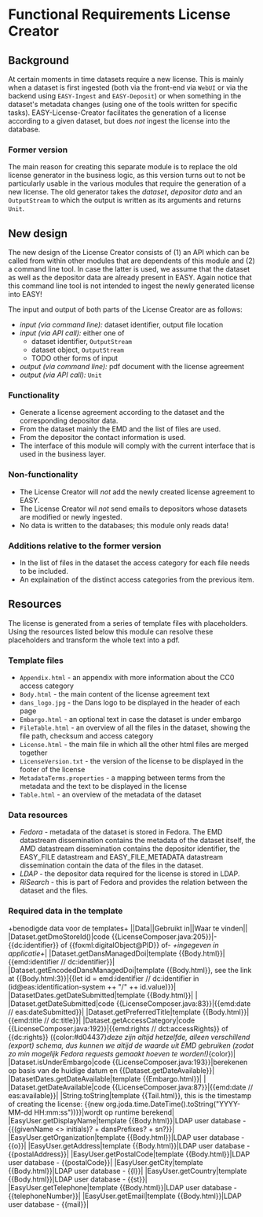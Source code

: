 # Functional Requirements License Creator

## Background
At certain moments in time datasets require a new license. This is mainly when a dataset is first ingested (both via the front-end via `WebUI` or via the backend using `EASY-Ingest` and `EASY-Deposit`) or when something in the dataset's metadata changes (using one of the tools written for specific tasks). EASY-License-Creator facilitates the generation of a license according to a given dataset, but does *not* ingest the license into the database.

### Former version
The main reason for creating this separate module is to replace the old license generator in the business logic, as this version turns out to not be particularly usable in the various modules that require the generation of a new license. The old generator takes the *dataset*, *depositor data* and an `OutputStream` to which the output is written as its arguments and returns `Unit`.

## New design
The new design of the License Creator consists of (1) an API which can be called from within other modules that are dependents of this module and (2) a command line tool. In case the latter is used, we assume that the dataset as well as the depositor data are already present in EASY. Again notice that this command line tool is not intended to ingest the newly generated license into EASY!

The input and output of both parts of the License Creator are as follows:
  * *input (via command line):* dataset identifier, output file location
  * *input (via API call):* either one of
      * dataset identifier, `OutputStream`
      * dataset object, `OutputStream`
      * TODO other forms of input
  * *output (via command line):* pdf document with the license agreement
  * *output (via API call):* `Unit`

### Functionality
  * Generate a license agreement according to the dataset and the corresponding depositor data.
  * From the dataset mainly the EMD and the list of files are used.
  * From the depositor the contact information is used.
  * The interface of this module will comply with the current interface that is used in the business layer.

### Non-functionality
  * The License Creator will *not* add the newly created license agreement to EASY.
  * The License Creator wil *not* send emails to depositors whose datasets are modified or newly ingested.
  * No data is written to the databases; this module only reads data!

### Additions relative to the former version
  * In the list of files in the dataset the access category for each file needs to be included.
  * An explaination of the distinct access categories from the previous item.

## Resources
The license is generated from a series of template files with placeholders. Using the resources listed below this module can resolve these placeholders and transform the whole text into a pdf.

### Template files
  * `Appendix.html` - an appendix with more information about the CC0 access category
  * `Body.html` - the main content of the license agreement text
  * `dans_logo.jpg` - the Dans logo to be displayed in the header of each page
  * `Embargo.html` - an optional text in case the dataset is under embargo
  * `FileTable.html` - an overview of all the files in the dataset, showing the file path, checksum and access category
  * `License.html` - the main file in which all the other html files are merged together
  * `LicenseVersion.txt` - the version of the license to be displayed in the footer of the license
  * `MetadataTerms.properties` - a mapping between terms from the metadata and the text to be displayed in the license
  * `Table.html` - an overview of the metadata of the dataset

### Data resources
  * *Fedora* - metadata of the dataset is stored in Fedora. The EMD datastream dissemination contains the metadata of the dataset itself, the AMD datastream dissemination contains the depositor identifier, the EASY_FILE datastream and EASY_FILE_METADATA datastream dissemination contain the data of the files in the dataset.
  * *LDAP* - the depositor data required for the license is stored in LDAP.
  * *RiSearch* - this is part of Fedora and provides the relation between the dataset and the files.

### Required data in the template


+benodigde data voor de templates+
||Data||Gebruikt in||Waar te vinden||
|Dataset.getDmoStoreId()|code {{LicenseComposer.java:205}}|-{{dc:identifier}} of {{foxml:digitalObject@PID}} of- *+ingegeven in applicatie+*|
|Dataset.getDansManagedDoi|template {{Body.html}}|{{emd:identifier // dc:identifier}}|
|Dataset.getEncodedDansManagedDoi|template {{Body.html}}, see the link at {{Body.html:3}}|{{let id = emd:identifier // dc:identifier in (id@eas:identification-system ++ "/" ++ id.value)}}|
|DatasetDates.getDateSubmitted|template {{Body.html}}| |
|Dataset.getDateSubmitted|code {{LicenseComposer.java:83}}|{{emd:date // eas:dateSubmitted}}|
|Dataset.getPreferredTitle|template {{Body.html}}|{{emd:title // dc:title}}|
|Dataset.getAccessCategory|code {{LicenseComposer.java:192}}|{{emd:rights // dct:accessRights}} of {{dc:rights}} ({color:#d04437}*deze zijn altijd hetzelfde, alleen verschillend (export) schema, dus kunnen we altijd de waarde uit EMD gebruiken (zodat zo min mogelijk Fedora requests gemaakt hoeven te worden!)*{color})|
|Dataset.isUnderEmbargo|code {{LicenseComposer.java:193}}|berekenen op basis van de huidige datum en {{Dataset.getDateAvailable}}|
|DatasetDates.getDateAvailable|template {{Embargo.html}}| |
|Dataset.getDateAvailable|code {{LicenseComposer.java:87}}|{{emd:date // eas:available}}|
|String.toString|template {{Tail.html}}, this is the timestamp of creating the license: {{new org.joda.time.DateTime().toString("YYYY-MM-dd HH:mm:ss"))}}|wordt op runtime berekend|
|EasyUser.getDisplayName|template {{Body.html}}|LDAP user database - {{(givenName <> initials)? + dansPrefixes? + sn?}}|
|EasyUser.getOrganization|template {{Body.html}}|LDAP user database - {{o}}|
|EasyUser.getAddress|template {{Body.html}}|LDAP user database - {{postalAddress}}|
|EasyUser.getPostalCode|template {{Body.html}}|LDAP user database - {{postalCode}}|
|EasyUser.getCity|template {{Body.html}}|LDAP user database - {{l}}|
|EasyUser.getCountry|template {{Body.html}}|LDAP user database - {{st}}|
|EasyUser.getTelephone|template {{Body.html}}|LDAP user database - {{telephoneNumber}}|
|EasyUser.getEmail|template {{Body.html}}|LDAP user database - {{mail}}|

